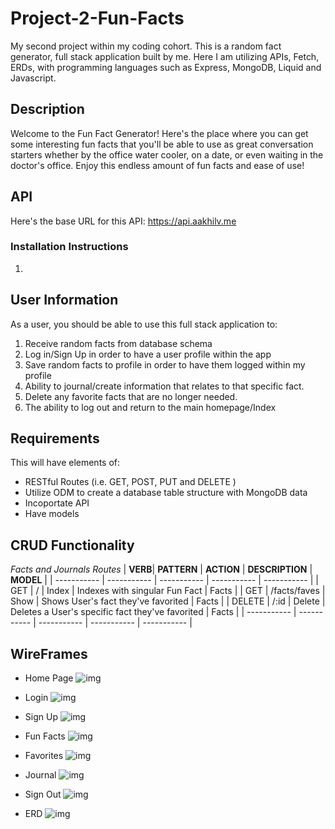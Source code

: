 # Project-2-Fun-Facts
My second project within my coding cohort. This is a random fact generator, full stack application built by me. Here I am utilizing APIs, Fetch, ERDs, with programming languages such as Express, MongoDB, Liquid and Javascript. 

## Description
Welcome to the Fun Fact Generator! Here's the place where you can get some interesting fun facts that you'll be able to use as great conversation starters whether by the office water cooler, on a date, or even waiting in the doctor's office. Enjoy this endless amount of fun facts and ease of use!

## API
Here's the base URL for this API: https://api.aakhilv.me

### Installation Instructions
1. 

## User Information
As a user, you should be able to use this full stack application to:
1. Receive random facts from database schema
2. Log in/Sign Up in order to have a user profile within the app
3. Save random facts to profile in order to have them logged within my profile
4. Ability to journal/create information that relates to that specific fact.
5. Delete any favorite facts that are no longer needed. 
6. The ability to log out and return to the main homepage/Index

## Requirements
This will have elements of:
- RESTful Routes (i.e. GET, POST, PUT and DELETE )
- Utilize ODM to create a database table structure with MongoDB data
- Incoportate API
- Have models

## CRUD Functionality
*Facts and Journals Routes*
| **VERB**| **PATTERN** | **ACTION** | **DESCRIPTION** | **MODEL** |
| ----------- | ----------- | ----------- | ----------- | ----------- |
| GET | / | Index | Indexes with singular Fun Fact | Facts |
| GET | /facts/faves | Show | Shows User's fact they've favorited | Facts |
| DELETE | /:id | Delete | Deletes a User's specific fact they've favorited | Facts |
| ----------- | ----------- | ----------- | ----------- | ----------- |




## WireFrames
- Home Page
![img](/Wireframe-Imgs/Home-Page.png)

- Login
![img](/Wireframe-Imgs/Login.png)

- Sign Up
![img](/Wireframe-Imgs/Sign-Up.png)

- Fun Facts
![img](/Wireframe-Imgs/Fun-Fact-Page.png)

- Favorites 
![img](/Wireframe-Imgs/Favorites-Page.png)

- Journal
![img](/Wireframe-Imgs/Journal-Entry-Page.png)

- Sign Out
![img](/Wireframe-Imgs/Signed-Out.png)

- ERD
![img](/Wireframe-Imgs/ERD.png)